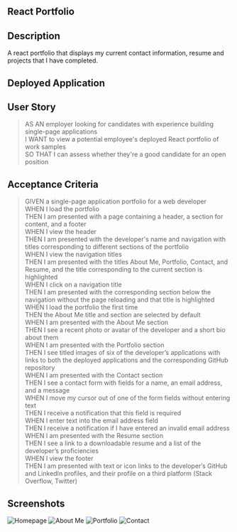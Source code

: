 ## React Portfolio

## Description
A react portfolio that displays my current contact information, resume and projects that I have completed. 

## Deployed Application



## User Story
> AS AN employer looking for candidates with experience building single-page applications  
I WANT to view a potential employee's deployed React portfolio of work samples  
SO THAT I can assess whether they're a good candidate for an open position

## Acceptance Criteria
> GIVEN a single-page application portfolio for a web developer  
WHEN I load the portfolio  
THEN I am presented with a page containing a header, a section for content, and a footer  
WHEN I view the header  
THEN I am presented with the developer's name and navigation with titles corresponding to different sections of the portfolio  
WHEN I view the navigation titles  
THEN I am presented with the titles About Me, Portfolio, Contact, and Resume, and the title corresponding to the current section is highlighted  
WHEN I click on a navigation title  
THEN I am presented with the corresponding section below the navigation without the page reloading and that title is highlighted  
WHEN I load the portfolio the first time  
THEN the About Me title and section are selected by default  
WHEN I am presented with the About Me section  
THEN I see a recent photo or avatar of the developer and a short bio about them  
WHEN I am presented with the Portfolio section  
THEN I see titled images of six of the developer’s applications with links to both the deployed applications and the corresponding GitHub repository  
WHEN I am presented with the Contact section  
THEN I see a contact form with fields for a name, an email address, and a message  
WHEN I move my cursor out of one of the form fields without entering text  
THEN I receive a notification that this field is required  
WHEN I enter text into the email address field  
THEN I receive a notification if I have entered an invalid email address  
WHEN I am presented with the Resume section  
THEN I see a link to a downloadable resume and a list of the developer’s proficiencies  
WHEN I view the footer  
THEN I am presented with text or icon links to the developer’s GitHub and LinkedIn profiles, and their profile on a third platform (Stack Overflow, Twitter) 

## Screenshots

![Homepage](https://user-images.githubusercontent.com/79660405/128659310-03fd7bf5-4b64-495d-9826-1cdda698ea7d.png)
![About Me](https://user-images.githubusercontent.com/79660405/128659355-2197cd8a-d233-4230-9b66-6916fdf580cc.png)
![Portfolio](https://user-images.githubusercontent.com/79660405/128659399-1a1e1eb8-9fbb-4705-bda1-d38c4a67ec75.png)
![Contact](https://user-images.githubusercontent.com/79660405/128659524-a3b8b805-4930-4d35-bd9a-8b0980d987a3.png)

